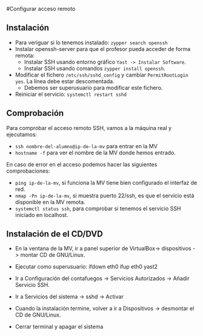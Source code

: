 
#Configurar acceso remoto

## Instalación

* Para veriguar si lo tenemos instalado: `zypper search openssh`
* Instalar openssh-server para que el profesor pueda acceder
de forma remota:
    * Instalar SSH usando entorno gráfico `Yast -> Instalar Software`.
    * Instalar SSH usando comandos `zypper install openssh`.
* Modificar el fichero `/etc/ssh/sshd_config` y cambiar
`PermitRootLogin yes`. La línea debe estar descomentada.
    * Debemos ser superusuario para modificar este fichero.
* Reiniciar el servicio: `systemctl restart sshd`

## Comprobación

Para comprobar el acceso remoto SSH, vamos a la máquina real
y ejecutamos:
* `ssh nombre-del-alumno@ip-de-la-mv` para entrar en la MV
* `hostname -f` para ver el nombre de la MV donde hemos entrado.

En caso de error en el acceso podemos hacer las siguientes comprobaciones:
* `ping ip-de-la-mv`, si funciona la MV tiene bien configurado el interfaz de red.
* `nmap -Pn ip-de-la-mv`, si muestra puerto 22/ssh, es que el servicio está disponible en la MV remota.
* `systemctl status ssh`, para comprobar si tenemos el servicio SSH iniciado en localhost.

## Instalación de el CD/DVD

* En la ventana de la MV, ir a panel superior de VirtualBox-> dispositivos -> montar CD de GNU/Linux.
* Ejecutar como superusuario:
   ifdown eth0
   ifup eth0
   yast2

* Ir a Configuración del contafuegos -> Servicios Autorizados -> Añadir Servicio SSH.
* Ir a Servicios del sistema -> sshd -> Activar
* Cuando la instalación termine, volver a ir a Dispositivos -> desmontar el CD de GNU/Linux.
* Cerrar terminal y apagar el sistema
